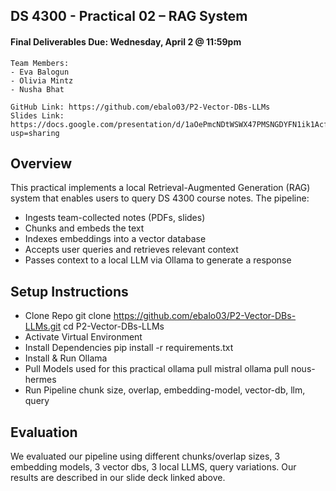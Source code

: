 ## DS 4300 - Practical 02 – RAG System
#### Final Deliverables Due: Wednesday, April 2 @ 11:59pm
~~~
Team Members:
- Eva Balogun
- Olivia Mintz
- Nusha Bhat

GitHub Link: https://github.com/ebalo03/P2-Vector-DBs-LLMs
Slides Link: https://docs.google.com/presentation/d/1aOePmcNDtWSWX47PMSNGDYFN1ik1AcfmukTtWA5UAho/edit?usp=sharing
~~~

## Overview

This practical implements a local Retrieval-Augmented Generation (RAG) system that enables users to query DS 4300 course notes. The pipeline:

- Ingests team-collected notes (PDFs, slides)
- Chunks and embeds the text
- Indexes embeddings into a vector database
- Accepts user queries and retrieves relevant context
- Passes context to a local LLM via Ollama to generate a response

## Setup Instructions

- Clone Repo
git clone https://github.com/ebalo03/P2-Vector-DBs-LLMs.git
cd P2-Vector-DBs-LLMs
- Activate Virtual Environment
- Install Dependencies
pip install -r requirements.txt
- Install & Run Ollama
- Pull Models used for this practical
ollama pull mistral
ollama pull nous-hermes
- Run Pipeline
chunk size, overlap, embedding-model,  vector-db, llm, query


## Evaluation
We evaluated our pipeline using different chunks/overlap sizes, 3 embedding models, 3 vector dbs, 3 local LLMS, query variations. Our results are described in our slide deck linked above.

